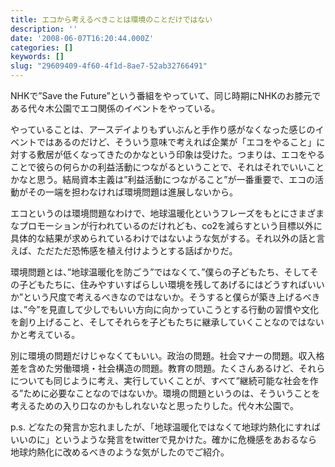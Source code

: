 ```yaml
---
title: エコから考えるべきことは環境のことだけではない
description: ''
date: '2008-06-07T16:20:44.000Z'
categories: []
keywords: []
slug: "29609409-4f60-4f1d-8ae7-52ab32766491"
---
```

NHKで”Save the Future”という番組をやっていて、同じ時期にNHKのお膝元である代々木公園でエコ関係のイベントをやっている。

やっていることは、アースデイよりもずいぶんと手作り感がなくなった感じのイベントではあるのだけど、そういう意味で考えれば企業が「エコをやること」に対する敷居が低くなってきたのかなという印象は受けた。つまりは、エコをやることで彼らの何らかの利益活動につながるということで、それはそれでいいことかなと思う。結局資本主義は”利益活動につながること”が一番重要で、エコの活動がその一端を担わなければ環境問題は進展しないから。

エコというのは環境問題なわけで、地球温暖化というフレーズをもとにさまざまなプロモーションが行われているのだけれども、co2を減らすという目標以外に具体的な結果が求められているわけではないような気がする。それ以外の話と言えば、ただただ恐怖感を植え付けようとする話ばかりだ。

環境問題とは、”地球温暖化を防ごう”ではなくて、”僕らの子どもたち、そしてその子どもたちに、住みやすいすばらしい環境を残してあげるにはどうすればいいか”という尺度で考えるべきなのではないか。そうすると僕らが築き上げるべきは、”今”を見直して少しでもいい方向に向かっていこうとする行動の習慣や文化を創り上げること、そしてそれらを子どもたちに継承していくことなのではないかと考えている。

別に環境の問題だけじゃなくてもいい。政治の問題。社会マナーの問題。収入格差を含めた労働環境・社会構造の問題。教育の問題。たくさんあるけど、それらについても同じように考え、実行していくことが、すべて”継続可能な社会を作る”ために必要なことなのではないか。環境の問題というのは、そういうことを考えるための入り口なのかもしれないなと思ったりした。代々木公園で。

p.s. どなたの発言か忘れましたが、「地球温暖化ではなくて地球灼熱化にすればいいのに」というような発言をtwitterで見かけた。確かに危機感をあおるなら地球灼熱化に改めるべきのような気がしたのでご紹介。